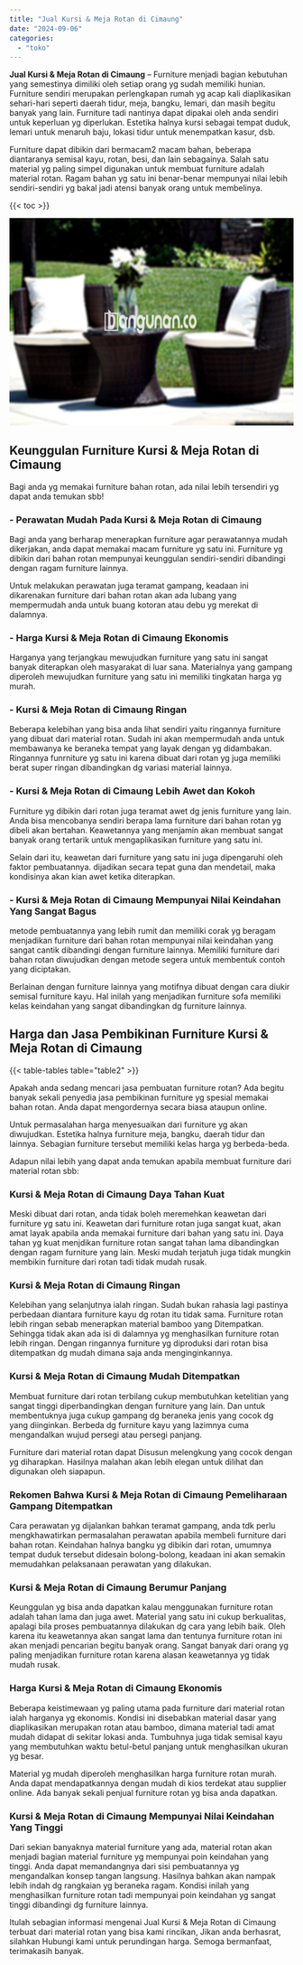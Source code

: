 ```yaml
---
title: "Jual Kursi & Meja Rotan di Cimaung"
date: "2024-09-06"
categories: 
  - "toko"
---
```


**Jual Kursi & Meja Rotan di Cimaung** – Furniture menjadi bagian kebutuhan yang semestinya dimiliki oleh setiap orang yg sudah memiliki hunian. Furniture sendiri merupakan perlengkapan rumah yg acap kali diaplikasikan sehari-hari seperti daerah tidur, meja, bangku, lemari, dan masih begitu banyak yang lain. Furniture tadi nantinya dapat dipakai oleh anda sendiri untuk keperluan yg diperlukan. Estetika halnya kursi sebagai tempat duduk, lemari untuk menaruh baju, lokasi tidur untuk menempatkan kasur, dsb.

Furniture dapat dibikin dari bermacam2 macam bahan, beberapa diantaranya semisal kayu, rotan, besi, dan lain sebagainya. Salah satu material yg paling simpel digunakan untuk membuat furniture adalah material rotan. Ragam bahan yg satu ini benar-benar mempunyai nilai lebih sendiri-sendiri yg bakal jadi atensi banyak orang untuk membelinya.

{{< toc >}}

![Jual Kursi & Meja Rotan di Cimaung](/images/kursi-meja-rotan-murah41.png)

## Keunggulan Furniture Kursi & Meja Rotan di Cimaung

Bagi anda yg memakai furniture bahan rotan, ada nilai lebih tersendiri yg dapat anda temukan sbb!

### \- Perawatan Mudah Pada Kursi & Meja Rotan di Cimaung

Bagi anda yang berharap menerapkan furniture agar perawatannya mudah dikerjakan, anda dapat memakai macam furniture yg satu ini. Furniture yg dibikin dari bahan rotan mempunyai keunggulan sendiri-sendiri dibandingi dengan ragam furniture lainnya.

Untuk melakukan perawatan juga teramat gampang, keadaan ini dikarenakan furniture dari bahan rotan akan ada lubang yang mempermudah anda untuk buang kotoran atau debu yg merekat di dalamnya.

### \- Harga Kursi & Meja Rotan di Cimaung Ekonomis

Harganya yang terjangkau mewujudkan furniture yang satu ini sangat banyak diterapkan oleh masyarakat di luar sana. Materialnya yang gampang diperoleh mewujudkan furniture yang satu ini memiliki tingkatan harga yg murah.

### \- Kursi & Meja Rotan di Cimaung Ringan

Beberapa kelebihan yang bisa anda lihat sendiri yaitu ringannya furniture yang dibuat dari material rotan. Sudah ini akan mempermudah anda untuk membawanya ke beraneka tempat yang layak dengan yg didambakan. Ringannya funrniture yg satu ini karena dibuat dari rotan yg juga memiliki berat super ringan dibandingkan dg variasi material lainnya.

### \- Kursi & Meja Rotan di Cimaung Lebih Awet dan Kokoh

Furniture yg dibikin dari rotan juga teramat awet dg jenis furniture yang lain. Anda bisa mencobanya sendiri berapa lama furniture dari bahan rotan yg dibeli akan bertahan. Keawetannya yang menjamin akan membuat sangat banyak orang tertarik untuk mengaplikasikan furniture yang satu ini.

Selain dari itu, keawetan dari furniture yang satu ini juga dipengaruhi oleh faktor pembuatannya. dijadikan secara tepat guna dan mendetail, maka kondisinya akan kian awet ketika diterapkan.

### \- Kursi & Meja Rotan di Cimaung Mempunyai Nilai Keindahan Yang Sangat Bagus

metode pembuatannya yang lebih rumit dan memiliki corak yg beragam menjadikan furniture dari bahan rotan mempunyai nilai keindahan yang sangat cantik dibandingi dengan furniture lainnya. Memiliki furniture dari bahan rotan diwujudkan dengan metode segera untuk membentuk contoh yang diciptakan.

Berlainan dengan furniture lainnya yang motifnya dibuat dengan cara diukir semisal furniture kayu. Hal inilah yang menjadikan furniture sofa memiliki kelas keindahan yang sangat dibandingkan dg furniture lainnya.

## Harga dan Jasa Pembikinan Furniture Kursi & Meja Rotan di Cimaung

{{< table-tables table="table2" >}}

Apakah anda sedang mencari jasa pembuatan furniture rotan? Ada begitu banyak sekali penyedia jasa pembikinan furniture yg spesial memakai bahan rotan. Anda dapat mengordernya secara biasa ataupun online.

Untuk permasalahan harga menyesuaikan dari furniture yg akan diwujudkan. Estetika halnya furniture meja, bangku, daerah tidur dan lainnya. Sebagian furniture tersebut memiliki kelas harga yg berbeda-beda.

Adapun nilai lebih yang dapat anda temukan apabila membuat furniture dari material rotan sbb:

### Kursi & Meja Rotan di Cimaung Daya Tahan Kuat

Meski dibuat dari rotan, anda tidak boleh meremehkan keawetan dari furniture yg satu ini. Keawetan dari furniture rotan juga sangat kuat, akan amat layak apabila anda memakai furniture dari bahan yang satu ini. Daya tahan yg kuat menjdikan furniture rotan sangat tahan lama dibandingkan dengan ragam furniture yang lain. Meski mudah terjatuh juga tidak mungkin membikin furniture dari rotan tadi tidak mudah rusak.

### Kursi & Meja Rotan di Cimaung Ringan

Kelebihan yang selanjutnya ialah ringan. Sudah bukan rahasia lagi pastinya perbedaan diantara furniture kayu dg rotan itu tidak sama. Furniture rotan lebih ringan sebab menerapkan material bamboo yang Ditempatkan. Sehingga tidak akan ada isi di dalamnya yg menghasilkan furniture rotan lebih ringan. Dengan ringannya furniture yg diproduksi dari rotan bisa ditempatkan dg mudah dimana saja anda menginginkannya.

### Kursi & Meja Rotan di Cimaung Mudah Ditempatkan

Membuat furniture dari rotan terbilang cukup membutuhkan ketelitian yang sangat tinggi diperbandingkan dengan furniture yang lain. Dan untuk membentuknya juga cukup gampang dg beraneka jenis yang cocok dg yang diinginkan. Berbeda dg furniture kayu yang lazimnya cuma mengandalkan wujud persegi atau persegi panjang.

Furniture dari material rotan dapat Disusun melengkung yang cocok dengan yg diharapkan. Hasilnya malahan akan lebih elegan untuk dilihat dan digunakan oleh siapapun.

### Rekomen Bahwa Kursi & Meja Rotan di Cimaung Pemeliharaan Gampang Ditempatkan

Cara perawatan yg dijalankan bahkan teramat gampang, anda tdk perlu mengkhawatirkan permasalahan perawatan apabila membeli furniture dari bahan rotan. Keindahan halnya bangku yg dibikin dari rotan, umumnya tempat duduk tersebut didesain bolong-bolong, keadaan ini akan semakin memudahkan pelaksanaan perawatan yang dilakukan.

### Kursi & Meja Rotan di Cimaung Berumur Panjang

Keunggulan yg bisa anda dapatkan kalau menggunakan furniture rotan adalah tahan lama dan juga awet. Material yang satu ini cukup berkualitas, apalagi bila proses pembuatannya dilakukan dg cara yang lebih baik. Oleh karena itu keawetannya akan sangat lama dan tentunya furniture rotan ini akan menjadi pencarian begitu banyak orang. Sangat banyak dari orang yg paling menjadikan furniture rotan karena alasan keawetannya yg tidak mudah rusak.

### Harga Kursi & Meja Rotan di Cimaung Ekonomis

Beberapa keistimewaan yg paling utama pada furniture dari material rotan ialah harganya yg ekonomis. Kondisi ini disebabkan material dasar yang diaplikasikan merupakan rotan atau bamboo, dimana material tadi amat mudah didapat di sekitar lokasi anda. Tumbuhnya juga tidak semisal kayu yang membutuhkan waktu betul-betul panjang untuk menghasilkan ukuran yg besar.

Material yg mudah diperoleh menghasilkan harga furniture rotan murah. Anda dapat mendapatkannya dengan mudah di kios terdekat atau supplier online. Ada banyak sekali penjual furniture rotan yg bisa anda dapatkan.

### Kursi & Meja Rotan di Cimaung Mempunyai Nilai Keindahan Yang Tinggi

Dari sekian banyaknya material furniture yang ada, material rotan akan menjadi bagian material furniture yg mempunyai poin keindahan yang tinggi. Anda dapat memandangnya dari sisi pembuatannya yg mengandalkan konsep tangan langsung. Hasilnya bahkan akan nampak lebih indah dg rangkaian yg beraneka ragam. Kondisi inilah yang menghasilkan furniture rotan tadi mempunyai poin keindahan yg sangat tinggi dibandingi dg furniture lainnya.

Itulah sebagian informasi mengenai Jual Kursi & Meja Rotan di Cimaung terbuat dari material rotan yang bisa kami rincikan, Jikan anda berhasrat, silahkan Hubungi kami untuk perundingan harga. Semoga bermanfaat, terimakasih banyak.
